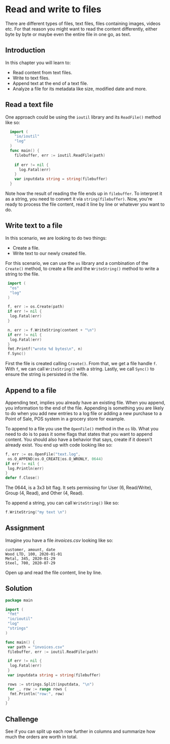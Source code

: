 # Read and write to files

There are different types of files, text files, files containing images, videos etc. For that reason you might want to read the content differently, either byte by byte or maybe even the entire file in one go, as text.

## Introduction

In this chapter you will learn to:

- Read content from text files.
- Write to text files.
- Append text at the end of a text file.
- Analyze a file for its metadata like size, modified date and more.

## Read a text file

One approach could be using the `ioutil` library and its `ReadFile()` method like so:

```go
  import (
    "io/ioutil"
    "log"
  )
  func main() {
    filebuffer, err := ioutil.ReadFile(path)
 
    if err != nil {
      log.Fatal(err)
    }
    var inputdata string = string(filebuffer) 
  }
```

Note how the result of reading the file ends up in `filebuffer`. To interpret it as a string, you need to convert it via `string(filebuffer)`. Now, you're ready to process the file content, read it line by line or whatever you want to do.

## Write text to a file

In this scenario, we are looking to do two things:

- Create a file.
- Write text to our newly created file.

For this scenario, we can use the `os` library and a combination of the `Create()` method, to create a file and the `WriteString()` method to write a string to the file.

```go
 import (
  "os"
  "log"
 ) 

 f, err := os.Create(path)
 if err != nil {
  log.Fatal(err)
 }

 n, err := f.WriteString(content + "\n")
 if err != nil {
  log.Fatal(err)
 }
 fmt.Printf("wrote %d bytes\n", n)
 f.Sync()
```

First the file is created calling `Create()`. From that, we get a file handle `f`. With `f`, we can call `WriteString()` with a string. Lastly, we call `Sync()` to ensure the string is persisted in the file.

## Append to a file

Appending text, implies you already have an existing file. When you append, you information to the end of the file. Appending is something you are likely to do when you add new entries to a log file or adding a new purchase to a Point of Sale, POS system in a grocery store for example.

To append to a file you use the `OpenFile()` method in the `os` lib. What you need to do is to pass it some flags that states that you want to append content. You should also have a behavior that says, create if it doesn't already exist. You end up with code looking like so:

```go
f, err := os.OpenFile("text.log",
 os.O_APPEND|os.O_CREATE|os.O_WRONLY, 0644)
if err != nil {
 log.Println(err)
}
defer f.Close()
```

The 0644, is a 3x3 bit flag. It sets permissing for User (6, Read/Write), Group (4, Read), and Other (4, Read).

To append a string, you can call `WriteString()` like so:

```go
f.WriteString("my text \n")
```

## Assignment

Imagine you have a file *invoices.csv* looking like so:

```text
customer, amount, date
Wood LTD, 100, 2020-01-01
Metal, 345, 2020-01-29
Steel, 700, 2020-07-29
```

Open up and read the file content, line by line.

## Solution

```go
package main

import (
 "fmt"
 "io/ioutil"
 "log"
 "strings"
)

func main() {
 var path = "invoices.csv"
 filebuffer, err := ioutil.ReadFile(path)

 if err != nil {
  log.Fatal(err)
 }
 var inputdata string = string(filebuffer)

 rows := strings.Split(inputdata, "\n")
 for _, row := range rows {
  fmt.Println("row:", row)
 }
}

```

## Challenge

See if you can split up each row further in columns and summarize how much the orders are worth in total.